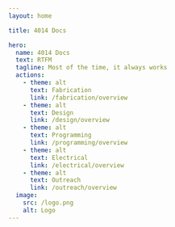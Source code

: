 ```yaml
---
layout: home

title: 4014 Docs

hero:
  name: 4014 Docs
  text: RTFM
  tagline: Most of the time, it always works
  actions:
    - theme: alt
      text: Fabrication
      link: /fabrication/overview
    - theme: alt
      text: Design
      link: /design/overview
    - theme: alt
      text: Programming
      link: /programming/overview
    - theme: alt
      text: Electrical
      link: /electrical/overview
    - theme: alt
      text: Outreach
      link: /outreach/overview
  image:
    src: /logo.png
    alt: Logo
---
```


<style>
:root {
  --vp-home-hero-name-color: transparent;
  --vp-home-hero-name-background: -webkit-linear-gradient(120deg, #e12f35 30%, #d10000);

  --vp-home-hero-image-background-image: linear-gradient(-45deg, #e12f35 50%, #9e9f9f 50%);
  --vp-home-hero-image-filter: blur(44px);
}

</style>
